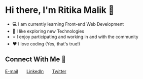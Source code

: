 # Hi there, I'm Ritika Malik 👋
* 💻 I am currently learning Front-end Web Development
* 💫 I like exploring new Technologies
* ⭐ I enjoy participating and working in and with the community
* ❤ I love coding (Yes, that's true!)

## Connect With Me 🌟
[E-mail](https://ritikamalik100102@gmail.com) &nbsp; &nbsp; &nbsp; [LinkedIn](https://www.linkedin.com/in/ritika-malik-must) &nbsp; &nbsp; &nbsp; [Twitter](https://twitter.com/Ritika287)
